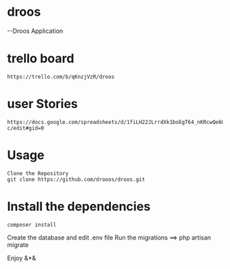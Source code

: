 # droos
--Droos Application

# trello board 
    https://trello.com/b/qKnzjVzR/droos
# user Stories
    https://docs.google.com/spreadsheets/d/1fiLH22JLrrdXk1boEgT64_nKRcwQe6GXUEAoQtLqo-c/edit#gid=0
# Usage
    Clone the Repository
    git clone https://github.com/drooos/droos.git
    
# Install the dependencies
    composer install
    
Create the database and edit .env file
Run the migrations ==> php artisan migrate

Enjoy &*&
